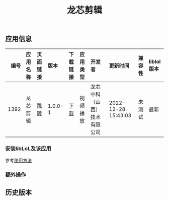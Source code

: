 ﻿---
id: 1392
title: 龙芯剪辑
toc: true
weight: 1392
---

## 应用信息 
|   编号 | 应用名称   | 页面链接                                        | 版本      | 下载链接                                                                                 | 应用类型   | 开发者            | 更新时间                | 兼容性   | liblol版本   |
|-----:|:-------|:--------------------------------------------|:--------|:-------------------------------------------------------------------------------------|:-------|:---------------|:--------------------|:------|:-----------|
| 1392 | 龙芯剪辑   | [跳转](http://app.loongapps.cn/#/detail/1392) | 1.0.0-1 | [下载](http://113.24.212.22:8090/upload/file/loongvideoeditor_1.0.0-1_loongarch64.deb) | 视频播放   | 龙芯中科（山西）技术有限公司 | 2022-12-28 15:43:03 | 未测试   | 最新         |
### 安装libLoL及该应用 
参考[使用方法](/docs/usage) 
### 额外操作 


## 历史版本 
 